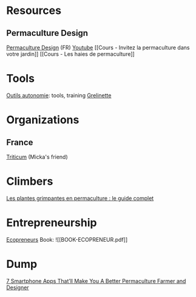 # Resources
## Permaculture Design
[Permaculture Design](https://www.permaculturedesign.fr/) (FR)
[Youtube](https://www.youtube.com/c/PermacultureDesign/videos)
[[Cours - Invitez la permaculture dans votre jardin]]
[[Cours - Les haies de permaculture]]
# Tools
[Outils autonomie](https://www.outils-autonomie.fr/): tools, training
[Grelinette](https://www.permaculturedesign.fr/grelinette-outil-permaculture-indispensable-jardinage-sol-vivant/)
# Organizations
## France
[Triticum](https://www.triticum.fr/) (Micka's friend)
# Climbers
[Les plantes grimpantes en permaculture : le guide complet](https://www.permaculturedesign.fr/plantes-grimpantes-permaculture/)
# Entrepreneurship
[Ecopreneurs](https://ecopreneur.fr/)
Book:
	![[BOOK-ECOPRENEUR.pdf]]
# Dump
[7 Smartphone Apps That’ll Make You A Better Permaculture Farmer and Designer](https://permacultureapprentice.com/permaculture-apps/)